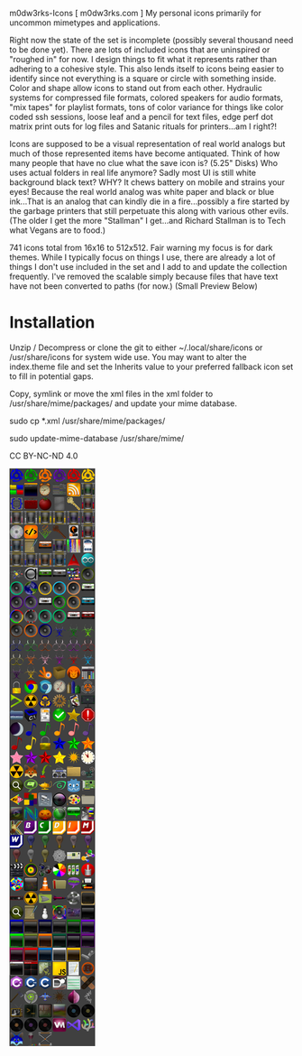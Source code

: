 m0dw3rks-Icons [ m0dw3rks.com ] My personal icons primarily for uncommon mimetypes and applications.

Right now the state of the set is incomplete (possibly several thousand need to be done yet). There are lots of included icons that are uninspired or "roughed in" for now. I design things to fit what it represents rather than adhering to a cohesive style. This also lends itself to icons being easier to identify since not everything is a square or circle with something inside. Color and shape allow icons to stand out from each other. Hydraulic systems for compressed file formats, colored speakers for audio formats, "mix tapes" for playlist formats, tons of color variance for things like color coded ssh sessions, loose leaf and a pencil for text files, edge perf dot matrix print outs for log files and Satanic rituals for printers...am I right?!

Icons are supposed to be a visual representation of real world analogs but much of those represented items have become antiquated. Think of how many people that have no clue what the save icon is? (5.25" Disks) Who uses actual folders in real life anymore? Sadly most UI is still white background black text? WHY? It chews battery on mobile and strains your eyes! Because the real world analog was white paper and black or blue ink...That is an analog that can kindly die in a fire...possibly a fire started by the garbage printers that still perpetuate this along with various other evils. (The older I get the more "Stallman" I get...and Richard Stallman is to Tech what Vegans are to food.)

741 icons total from 16x16 to 512x512. Fair warning my focus is for dark themes. While I typically focus on things I use, there are already a lot of things I don't use included in the set and I add to and update the collection frequently. I've removed the scalable simply because files that have text have not been converted to paths (for now.) (Small Preview Below)

# Installation
Unzip / Decompress or clone the git to either ~/.local/share/icons or /usr/share/icons for system wide use.
You may want to alter the index.theme file and set the Inherits value to your preferred fallback icon set to fill in potential gaps.

Copy, symlink or move the xml files in the xml folder to /usr/share/mime/packages/ and update your mime database.

sudo cp *.xml /usr/share/mime/packages/

sudo update-mime-database /usr/share/mime/

CC BY-NC-ND 4.0

<img alt="A preview of some select icon files" title="A preview of some select icon files" text="A preview of some select icon files" src="ico-prev.jpg">

